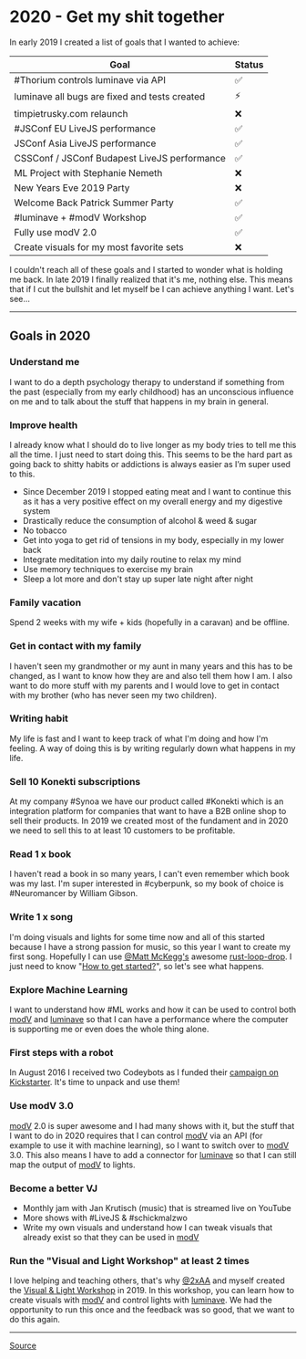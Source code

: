 # 2020 - Get my shit together

In early 2019 I created a list of goals that I wanted to achieve:

Goal | Status
--- | ---
#Thorium controls luminave via API | ✅
luminave all bugs are fixed and tests created | ⚡️
timpietrusky.com relaunch | ❌
#JSConf EU LiveJS performance | ✅
JSConf Asia LiveJS performance | ✅
CSSConf / JSConf Budapest LiveJS performance | ✅
ML Project with Stephanie Nemeth | ❌
New Years Eve 2019 Party | ❌
Welcome Back Patrick Summer Party | ✅
#luminave + #modV Workshop | ✅
Fully use modV 2.0 | ✅
Create visuals for my most favorite sets | ❌


I couldn't reach all of these goals and I started to wonder what is holding me back. In late 2019 I finally realized that it's me, nothing else. This means that if I cut the bullshit and let myself be I can achieve anything I want. Let's see...

---

## Goals in 2020

### Understand me

I want to do a depth psychology therapy to understand if something from the past (especially from my early childhood) has an unconscious influence on me and to talk about the stuff that happens in my brain in general. 

### Improve health

I already know what I should do to live longer as my body tries to tell me this all the time. I just need to start doing this. This seems to be the hard part as going back to shitty habits or addictions is always easier as I’m super used to this. 

* Since December 2019 I stopped eating meat and I want to continue this as it has a very positive effect on my overall energy and my digestive system
* Drastically reduce the consumption of alcohol & weed & sugar
* No tobacco
* Get into yoga to get rid of tensions in my body, especially in my lower back
* Integrate meditation into my daily routine to relax my mind
* Use memory techniques to exercise my brain
* Sleep a lot more and don't stay up super late night after night

### Family vacation

Spend 2 weeks with my wife + kids (hopefully in a caravan) and be offline. 

### Get in contact with my family

I haven't seen my grandmother or my aunt in many years and this has to be changed, as I want to know how they are and also tell them how I am. I also want to do more stuff with my parents and I would love to get in contact with my brother (who has never seen my two children). 

### Writing habit

My life is fast and I want to keep track of what I'm doing and how I'm feeling. A way of doing this is by writing regularly down what happens in my life. 

### Sell 10 Konekti subscriptions

At my company #Synoa we have our product called #Konekti which is an integration platform for companies that want to have a B2B online shop to sell their products. In 2019 we created most of the fundament and in 2020 we need to sell this to at least 10 customers to be profitable. 

### Read 1 x book

I haven't read a book in so many years, I can't even remember which book was my last. I'm super interested in #cyberpunk, so my book of choice is #Neuromancer by William Gibson. 

### Write 1 x song

I'm doing visuals and lights for some time now and all of this started because I have a strong passion for music, so this year I want to create my first song. Hopefully I can use [@Matt McKegg's](@FbGoHeEcePDG3Evemrc+hm+S77cXKf8BRQgkYinJggg=.ed25519) awesome [rust-loop-drop](https://github.com/mmckegg/rust-loop-drop). I just need to know "[How to get started?](https://github.com/mmckegg/rust-loop-drop/issues/2)", so let's see what happens. 

### Explore Machine Learning

I want to understand how #ML works and how it can be used to control both [modV](https://modv.js.org/) and [luminave](https://github.com/NERDDISCO/luminave/) so that I can have a performance where the computer is supporting me or even does the whole thing alone. 

### First steps with a robot

In August 2016 I received two Codeybots as I funded their [campaign on Kickstarter](https://www.kickstarter.com/projects/makeblock/codeybot-new-robot-who-teaches-coding/description). It's time to unpack and use them! 

### Use modV 3.0

[modV](https://modv.js.org/) 2.0 is super awesome and I had many shows with it, but the stuff that I want to do in 2020 requires that I can control [modV](https://modv.js.org/) via an API (for example to use it with machine learning), so I want to switch over to [modV](https://modv.js.org/) 3.0. This also means I have to add a connector for [luminave](https://github.com/NERDDISCO/luminave/) so that I can still map the output of [modV](https://modv.js.org/) to lights. 

### Become a better VJ

* Monthly jam with Jan Krutisch (music) that is streamed live on YouTube
* More shows with #LiveJS & #schickmalzwo
* Write my own visuals and understand how I can tweak visuals that already exist so that they can be used in [modV](https://modv.js.org/)

### Run the "Visual and Light Workshop" at least 2 times

I love helping and teaching others, that's why [@2xAA](@TiLUmSNpRJ1QJERF77FAfd3IGGV0Zoxf35na17EfDTc=.ed25519) and myself created the [Visual & Light Workshop](https://visualandlightworkshop.com/) in 2019. In this workshop, you can learn how to create visuals with [modV](https://modv.js.org/) and control lights with [luminave](https://github.com/NERDDISCO/luminave/). We had the opportunity to run this once and the feedback was so good, that we want to do this again. 


---

[Source](https://github.com/TimPietrusky/notes/blob/master/2020.md)